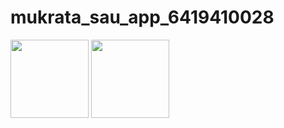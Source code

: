 # mukrata_sau_app_6419410028


<img width="125px" src="https://github.com/NorawitDandong/mukrata_sau_app/assets/165863107/52a5cad3-ccbf-4f3b-996e-e9035e09f902">
<img width="125px" src="https://github.com/NorawitDandong/mukrata_sau_app/assets/165863107/6e4a22ca-dd4b-4c60-abd0-b208af68e2fe">
